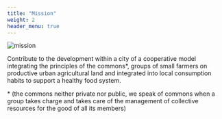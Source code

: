 ```yaml
---
title: "Mission"
weight: 2
header_menu: true
---
```


![mission](../images/woman-pouring-juice-on-glass-3184192.jpg)

Contribute to the development within a city of a cooperative model integrating the principles of the commons*, groups of small farmers on productive urban agricultural land and integrated into local consumption habits to support a healthy food system.

\* (the commons neither private nor public, we speak of commons when a group takes charge and takes care of the management of collective resources for the good of all its members)
